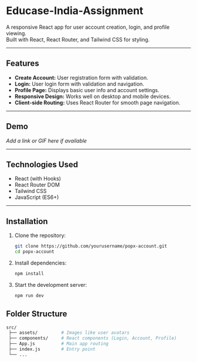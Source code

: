 # Educase-India-Assignment

A responsive React app for user account creation, login, and profile viewing.  
Built with React, React Router, and Tailwind CSS for styling.

---

## Features

- **Create Account:** User registration form with validation.
- **Login:** User login form with validation and navigation.
- **Profile Page:** Displays basic user info and account settings.
- **Responsive Design:** Works well on desktop and mobile devices.
- **Client-side Routing:** Uses React Router for smooth page navigation.

---

## Demo

_Add a link or GIF here if available_

---

## Technologies Used

- React (with Hooks)
- React Router DOM
- Tailwind CSS
- JavaScript (ES6+)

---

## Installation

1. Clone the repository:

   ```bash
   git clone https://github.com/yourusername/popx-account.git
   cd popx-account
   ```
   
2. Install dependencies:

   ```bash
   npm install
   ```
   
3. Start the development server:

   ```bash
   npm run dev
   ```

## Folder Structure
```bash
src/
 ├── assets/         # Images like user avatars
 ├── components/     # React components (Login, Account, Profile)
 ├── App.js          # Main app routing
 ├── index.js        # Entry point
 └── ...
```

